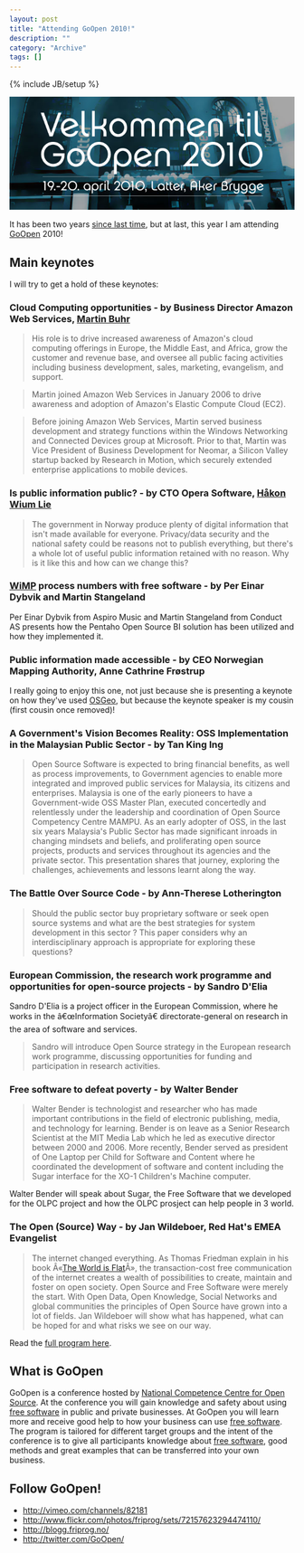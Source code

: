 ```yaml
--- 
layout: post 
title: "Attending GoOpen 2010!"
description: ""
category: "Archive"
tags: []
---
```

{% include JB/setup %}  

![Attending GoOpen 2010](/assets/img/blog/imgc4928b9eb8ca15678b567d7c5864c1f0.png)

It has been two years <a href="http://phun-ky.net/2008/03/attending-goopen-2008">since last time</a>, but at last, this year I am attending <a href="http://www.goopen.no">GoOpen</a> 2010! 

## Main keynotes


I will try to get a hold of these keynotes:

### Cloud Computing opportunities - by Business Director Amazon Web Services, <a href="http://lu.linkedin.com/in/martinbuhr">Martin Buhr</a>


> His role is to drive increased awareness of Amazon's cloud computing offerings in Europe, the Middle East, and Africa, grow the customer and revenue base, and oversee all public facing activities including business development, sales, marketing, evangelism, and support.

> Martin joined Amazon Web Services in January 2006 to drive awareness and adoption of Amazon's Elastic Compute Cloud (EC2).

> Before joining Amazon Web Services, Martin served business development and strategy functions within the Windows Networking and Connected Devices group at Microsoft. Prior to that, Martin was Vice President of Business Development for Neomar, a Silicon Valley startup backed by Research in Motion, which securely extended enterprise applications to mobile devices.


### Is public information public? - by CTO Opera Software, <a href="http://people.opera.com/howcome/">Håkon Wium Lie</a>


> The government in Norway produce plenty of digital information that isn't made available for everyone. Privacy/data security and the national safety could be reasons not to publish everything, but there's a whole lot of useful public information retained with no reason. Why is it like this and how can we change this?


### <a href="http://wimp.no/">WiMP</a> process numbers with free software - by Per Einar Dybvik and Martin Stangeland


Per Einar Dybvik from Aspiro Music and Martin Stangeland from Conduct AS presents how the Pentaho Open Source BI solution has been utilized and how they implemented it.

### Public information made accessible - by CEO Norwegian Mapping Authority, Anne Cathrine Fr&oslash;strup


I really going to enjoy this one, not just because she is presenting a keynote on how they've used <a href="http://www.osgeo.org/">OSGeo</a>, but because the keynote speaker is my cousin (first cousin once removed)!

### A Government's Vision Becomes Reality: OSS Implementation in the Malaysian Public Sector - by Tan King Ing


> Open Source Software is expected to bring financial benefits, as well as process improvements, to Government agencies to enable more integrated and improved public services for Malaysia, its citizens and enterprises. Malaysia is one of the early pioneers to have a Government-wide OSS Master Plan, executed concertedly and relentlessly under the leadership and coordination of Open Source Competency Centre MAMPU. As an early adopter of OSS, in the last six years Malaysia's Public Sector has made significant inroads in changing mindsets and beliefs, and proliferating open source projects, products and services throughout its agencies and the private sector. This presentation shares that journey, exploring the challenges, achievements and lessons learnt along the way.


### The Battle Over Source Code - by Ann-Therese Lotherington


> Should the public sector buy proprietary software or seek open source systems and what are the best strategies for system development in this sector ? This paper considers why an interdisciplinary approach is appropriate for exploring these questions?


### European Commission, the research work programme and opportunities for open-source projects - by Sandro D'Elia


Sandro D'Elia is a project officer in the European Commission, where he works in the â€œInformation Societyâ€ directorate-general on research in the area of software and services.
> Sandro will introduce Open Source strategy in the European research work programme, discussing opportunities for funding and participation in research activities.


### Free software to defeat poverty - by Walter Bender

> Walter Bender is technologist and researcher who has made important contributions in the field of electronic publishing, media, and technology for learning. Bender is on leave as a Senior Research Scientist at the MIT Media Lab which he led as executive director between 2000 and 2006. More recently, Bender served as president of One Laptop per Child for Software and Content where he coordinated the development of software and content including the Sugar interface for the XO-1 Children's Machine computer.

 

Walter Bender will speak about Sugar, the Free Software that we developed for the OLPC project and how the OLPC prosject can help people in 3 world.


### The Open (Source) Way - by Jan Wildeboer, Red Hat's EMEA Evangelist

> The internet changed everything. As Thomas Friedman explain in his book Â«<a href="http://en.wikipedia.org/wiki/The_World_Is_Flat">The World is Flat</a>Â», the transaction-cost free communication of the internet creates a wealth of possibilities to create, maintain and foster on open society. Open Source and Free Software were merely the start. With Open Data, Open Knowledge, Social Networks and global communities the principles of Open Source have grown into a lot of fields. Jan Wildeboer will show what has happened, what can be hoped for and what risks we see on our way.


Read the <a href="http://www.goopen.no/program/">full program here</a>.



## What is GoOpen


GoOpen is a conference hosted by <a href="http://blogg.friprog.no/">National Competence Centre for Open Source</a>. At the conference you will gain knowledge and safety about using <a href="http://www.gnu.org/philosophy/free-sw.html">free software</a> in public and private businesses. At GoOpen you will learn more and receive good help to how your business can use <a href="http://www.gnu.org/philosophy/free-sw.html">free software</a>.
The program is tailored for different target groups and the intent of the conference is to give all participants knowledge about <a href="http://www.gnu.org/philosophy/free-sw.html">free software</a>, good methods and great examples that can be transferred into your own business.

## Follow GoOpen!


* <a href="http://vimeo.com/channels/82181">http://vimeo.com/channels/82181</a>
* <a href="http://www.flickr.com/photos/friprog/sets/72157623294474110/">http://www.flickr.com/photos/friprog/sets/72157623294474110/</a>  
* <a href="http://blogg.friprog.no/">http://blogg.friprog.no/</a>  
* <a href="http://twitter.com/GoOpen/">http://twitter.com/GoOpen/</a>  
